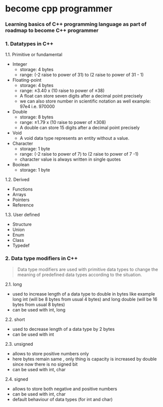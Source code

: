 # become cpp programmer

### Learning basics of C++ programming language as part of roadmap to become C++ programmer

### 1. Datatypes in C++
1.1. Primitive or fundamental
  - Integer
    - storage: 4 bytes
    - range: (-2 raise to power of 31) to (2 raise to power of 31 - 1)
  - Floating-point
    - storage: 4 bytes
    - range: ±3.40  x (10 raise to power of ±38)
    - A float can store seven digits after a decimal point precisely
    - we can also store number in scientific notation as well example: 97e4 i.e. 970000
  - Double
    - storage: 8 bytes
    - range: ±1.79  x (10 raise to power of ±308)
    - A double can store 15 digits after a decimal point precisely
  - Void
    - A void data type represents an entity without a value.
  - Character
    - storage: 1 byte
    - range: (-2 raise to power of 7) to (2 raise to power of 7 -1)
    - character value is always written in single quotes
  - Boolean
    - storage: 1 byte

1.2. Derived 
- Functions
- Arrays
- Pointers
- Reference

1.3. User defined
  - Structure
  - Union
  - Enum
  - Class
  - Typedef

### 2. Data type modifiers in C++
> Data type modifiers are used with primitive data types to change the meaning of predefined data types according to the situation.

2.1. long
  - used to increase length of a data type to double in bytes like example long int (will be 8 bytes from usual 4 bytes) and long double (will be 16 bytes from usual 8 bytes)
  - can be used with int, long

2.2. short
  - used to decrease length of a data type by 2 bytes
  - can be used with int

2.3. unsigned
  - allows to store positive numbers only
  - here bytes remain same , only thing is capacity is increased by double since now there is no signed bit
  - can be used with int, char

2.4. signed
  - allows to store both negative and positive numbers
  - can be used with int, char
  - default behaviour of data types (for int and char)
